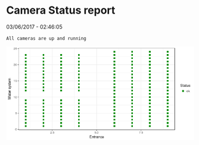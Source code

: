 Camera Status report
================
03/06/2017 - 02:46:05

    All cameras are up and running

![](camreport_files/figure-markdown_github/unnamed-chunk-2-1.png)
